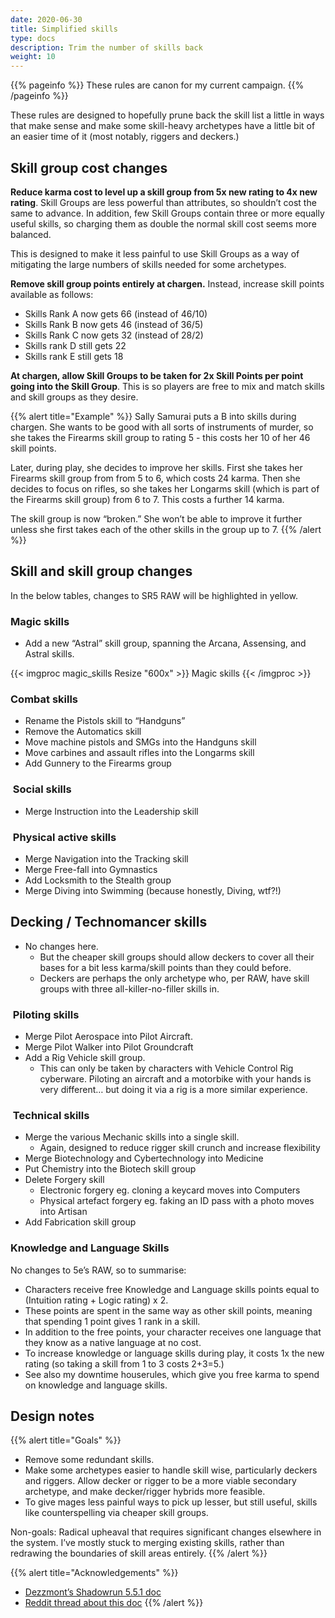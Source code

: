 ```yaml
---
date: 2020-06-30
title: Simplified skills
type: docs
description: Trim the number of skills back
weight: 10
---
```

{{% pageinfo %}} 
These rules are canon for my current campaign.
{{% /pageinfo %}}

These rules are designed to hopefully prune back the skill list a little in ways that make sense and make some skill-heavy archetypes have a little bit of an easier time of it (most notably, riggers and deckers.)

## Skill group cost changes

**Reduce karma cost to level up a skill group from 5x new rating to 4x new rating**. Skill Groups are less powerful than attributes, so shouldn’t cost the same to advance. In addition, few Skill Groups contain three or more equally useful skills, so charging them as double the normal skill cost seems more balanced.

This is designed to make it less painful to use Skill Groups as a way of mitigating the large numbers of skills needed for some archetypes.

**Remove skill group points entirely at chargen.** Instead, increase skill points available as follows:

* Skills Rank A now gets 66 (instead of 46/10)
* Skills Rank B now gets 46 (instead of 36/5)
* Skills Rank C now gets 32 (instead of 28/2)
* Skills rank D still gets 22
* Skills rank E still gets 18

**At chargen, allow Skill Groups to be taken for 2x Skill Points per point going into the Skill Group**. This is so players are free to mix and match skills and skill groups as they desire.

{{% alert title="Example" %}}
Sally Samurai puts a B into skills during chargen. She wants to be good with all sorts of instruments of murder, so she takes the Firearms skill group to rating 5 - this costs her 10 of her 46 skill points.

Later, during play, she decides to improve her skills. First she takes her Firearms skill group from from 5 to 6, which costs 24 karma. Then she decides to focus on rifles, so she takes her Longarms skill (which is part of the Firearms skill group) from 6 to 7. This costs a further 14 karma. 

The skill group is now “broken.” She won’t be able to improve it further unless she first takes each of the other skills in the group up to 7.
{{% /alert %}}


## Skill and skill group changes

In the below tables, changes to SR5 RAW will be highlighted in yellow.

### Magic skills

* Add a new “Astral” skill group, spanning the Arcana, Assensing, and Astral skills.

{{< imgproc magic_skills Resize "600x" >}}
Magic skills
{{< /imgproc >}}

### Combat skills

* Rename the Pistols skill to “Handguns”
* Remove the Automatics skill
* Move machine pistols and SMGs into the Handguns skill
* Move carbines and assault rifles into the Longarms skill
* Add Gunnery to the Firearms group

###  Social skills

* Merge Instruction into the Leadership skill

###  Physical active skills

* Merge Navigation into the Tracking skill
* Merge Free-fall into Gymnastics
* Add Locksmith to the Stealth group 
* Merge Diving into Swimming (because honestly, Diving, wtf?!)

## Decking / Technomancer skills

* No changes here. 
	* But the cheaper skill groups should allow deckers to cover all their bases for a bit less karma/skill points than they could before.
	* Deckers are perhaps the only archetype who, per RAW, have skill groups with three all-killer-no-filler skills in.

###  Piloting skills

* Merge Pilot Aerospace into Pilot Aircraft.
* Merge Pilot Walker into Pilot Groundcraft
* Add a Rig Vehicle skill group.
	* This can only be taken by characters with Vehicle Control Rig cyberware. Piloting an aircraft and a motorbike with your hands is very different… but doing it via a rig is a more similar experience.

###  Technical skills

* Merge the various Mechanic skills into a single skill.
	* Again, designed to reduce rigger skill crunch and increase flexibility
* Merge Biotechnology and Cybertechnology into Medicine
* Put Chemistry into the Biotech skill group 
* Delete Forgery skill
	* Electronic forgery eg. cloning a keycard moves into Computers
	* Physical artefact forgery eg. faking an ID pass with a photo moves into Artisan
* Add Fabrication skill group 

### Knowledge and Language Skills

No changes to 5e’s RAW, so to summarise:

* Characters receive free Knowledge and Language skills points equal to (Intuition rating + Logic rating) x 2. 
* These points are spent in the same way as other skill points, meaning that spending 1 point gives 1 rank in a skill. 
* In addition to the free points, your character receives one language that they know as a native language at no cost. 
* To increase knowledge or language skills during play, it costs 1x the new rating (so taking a skill from 1 to 3 costs 2+3=5.)
* See also my downtime houserules, which give you free karma to spend on knowledge and language skills.

## Design notes

{{% alert title="Goals" %}}
* Remove some redundant skills.
* Make some archetypes easier to handle skill wise, particularly deckers and riggers. Allow decker or rigger to be a more viable secondary archetype, and  make decker/rigger hybrids more feasible.
* To give mages less painful ways to pick up lesser, but still useful, skills like counterspelling via cheaper skill groups.

Non-goals: Radical upheaval that requires significant changes elsewhere in the system. I’ve mostly stuck to merging existing skills, rather than redrawing the boundaries of skill areas entirely.
{{% /alert %}}

{{% alert title="Acknowledgements" %}}
* [Dezzmont’s Shadowrun 5.5.1 doc][1]
* [Reddit thread about this doc][2]
{{% /alert %}}


[1]:	https://docs.google.com/document/u/1/d/1BS29RpXycPDac6e-1MuDz5HXknSPTerL7392u1lm_SY/mobilebasic
[2]:	https://www.reddit.com/r/Shadowrun/comments/dxb3il/simplified_skill_list_for_5e_houserules/
